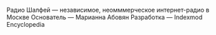 Радио Шалфей — независимое, неомммерческое интернет-радио в Москве
Основатель — Марианна Абовян 
Разработка — Indexmod Encyclopedia

